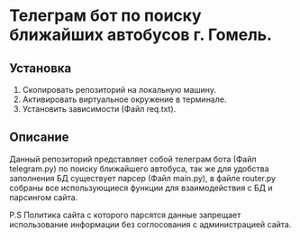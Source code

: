 # Телеграм бот по поиску ближайших автобусов г. Гомель.

## Установка
1. Скопировать репозиторий на локальную машину.
2. Активировать виртуальное окружение в терминале.
3. Установить зависимости (Файл req.txt).

## Описание
Данный репозиторий представляет собой телеграм бота (Файл telegram.py) по поиску ближайшего автобуса, так же для удобства заполнения БД существует парсер (Файл main.py), в файле router.py собраны все использующиеся функции для взаимодействия с БД и парсингом сайта.

P.S Политика сайта с которого парсятся данные запрещает использование информации без соглосования с администрацией сайта.
